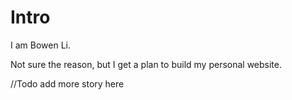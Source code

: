 # Intro

I am Bowen Li.

Not sure the reason, but I get a plan to build my personal website.

//Todo add more story here
